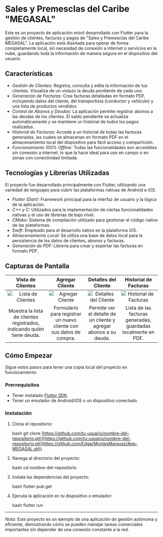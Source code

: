 # Sales y Premesclas del Caribe "MEGASAL"

Este es un proyecto de aplicación móvil desarrollado con Flutter para la gestión de clientes, facturas y pagos de "Sales y Premesclas del Caribe MEGASAL". La aplicación está diseñada para operar de forma completamente local, sin necesidad de conexión a internet o servicios en la nube, guardando toda la información de manera segura en el dispositivo del usuario.

## Características

-   *Gestión de Clientes:* Registra, consulta y edita la información de tus clientes. Visualiza de un vistazo la deuda pendiente de cada uno.
-   *Generación de Facturas:* Crea facturas detalladas en formato PDF, incluyendo datos del cliente, del transportista (conductor y vehículo) y una lista de productos vendidos.
-   *Control de Abonos y Deudas:* La aplicación permite registrar abonos a las deudas de los clientes. El saldo pendiente se actualiza automáticamente y se mantiene un historial de todos los pagos realizados.
-   *Historial de Facturas:* Accede a un historial de todas las facturas generadas, las cuales se almacenan en formato PDF en el almacenamiento local del dispositivo para fácil acceso y compartición.
-   *Funcionamiento 100% Offline:* Todas las funcionalidades son accesibles sin conexión a internet, lo que la hace ideal para uso en campo o en zonas con conectividad limitada.

## Tecnologías y Librerías Utilizadas

El proyecto fue desarrollado principalmente con Flutter, utilizando una variedad de lenguajes para cubrir las plataformas nativas de Android e iOS.

-   *Flutter (Dart):* Framework principal para la interfaz de usuario y la lógica de la aplicación.
-   *C++ y C:* Utilizados para la implementación de ciertas funcionalidades nativas y el uso de librerías de bajo nivel.
-   *CMake:* Sistema de compilación utilizado para gestionar el código nativo de las plataformas.
-   *Swift:* Empleado para el desarrollo nativo en la plataforma iOS.
-   *Almacenamiento Local:* Se utiliza una base de datos local para la persistencia de los datos de clientes, abonos y facturas.
-   *Generación de PDF:* Librería para crear y exportar las facturas en formato PDF.

## Capturas de Pantalla

| Vista de Clientes | Agregar Cliente | Detalles del Cliente | Historial de Facturas |
| :---: | :---: | :---: | :---: |
| ![Lista de Clientes](https://imgur.com/a/BD1loM2) | ![Agregar Cliente](https://imgur.com/a/AFy4JJ5) | ![Detalles del Cliente](https://imgur.com/a/qDzD9wl) | ![Historial de Facturas](https://imgur.com/a/TzqIez7) |
| Muestra la lista de clientes registrados, indicando quién tiene deuda. | Formulario para registrar un nuevo cliente con sus datos de compra. | Permite ver el detalle de un cliente y agregar abonos a su deuda. | Lista de las facturas generadas, guardadas localmente en PDF. |

## Cómo Empezar

Sigue estos pasos para tener una copia local del proyecto en funcionamiento.

### Prerrequisitos

-   Tener instalado [Flutter SDK](https://docs.flutter.dev/get-started/install).
-   Tener un emulador de Android/iOS o un dispositivo conectado.

### Instalación

1.  Clona el repositorio:

    bash
    git clone [https://github.com/tu-usuario/nombre-del-repositorio.git]([https://github.com/tu-usuario/nombre-del-repositorio.git](https://github.com/EdgarMontesMarquez/App-MEGASAL.git))
    

2.  Navega al directorio del proyecto:

    bash
    cd nombre-del-repositorio
    

3.  Instala las dependencias del proyecto:

    bash
    flutter pub get
    

4.  Ejecuta la aplicación en tu dispositivo o emulador:

    bash
    flutter run
    

---

*Nota:* Este proyecto es un ejemplo de una aplicación de gestión autónoma y eficiente, demostrando cómo se pueden manejar tareas comerciales importantes sin depender de una conexión constante a la red.

